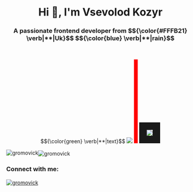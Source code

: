 <h1 align="center">Hi 👋, I'm Vsevolod Kozyr</h1>
<h3 align="center" color="#FFFB21" >A passionate frontend developer from $${\color{#FFFB21} \verb|**|Uk}$$ $${\color{blue} \verb|**|rain}$$</h3>

<img width="100%" height="10" src="https://upload.wikimedia.org/wikipedia/commons/thumb/6/62/Solid_red.svg/768px-Solid_red.svg.png" />
<p align="center">
  $${\color{green} \verb|**|text}$$
  <img width="400" src="https://you-tube-widget-prhl.vercel.app/?id=UCY1kMZp36IQSyNx_9h4mpCg&type=popular&live=true"/>
 <img width="10" height="225" src="https://github.com/Gromovick/lol/blob/main/Rectangle_2.svg" />
  <img width="400" border="20" src="https://i.imgur.com/sslvGcl.gif"/>
</p>


<p><img align="left" src="https://github-readme-stats.vercel.app/api/top-langs?username=gromovick&show_icons=true&locale=en&layout=compact" alt="gromovick" />
<img align="center" src="https://github-readme-stats.vercel.app/api?username=gromovick&show_icons=true&locale=en" alt="gromovick" /></p>

<h3 align="left">Connect with me:</h3>
<p align="left">
<a href="https://discord.gg/gromovick" target="blank"><img align="center" src="https://raw.githubusercontent.com/rahuldkjain/github-profile-readme-generator/master/src/images/icons/Social/discord.svg" alt="gromovick" height="30" width="40" /></a>
</p













